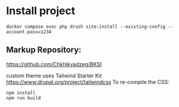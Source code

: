 # Install project
```
docker compose exec php drush site:install --existing-config --account-pass=1234
```
## Markup Repository: 
https://github.com/Chkhikvadzeg/BKSI

custom theme uses Tailwind Starter Kit https://www.drupal.org/project/tailwindcss
To re-compile the CSS:
```
npm install
npm run build
```
